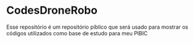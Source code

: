 # CodesDroneRobo
Esse repositório é um repositório píblico que será usado para mostrar os códigos utilizados como base de estudo para meu PIBIC

